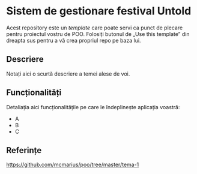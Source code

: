 # Sistem de gestionare festival Untold

Acest repository este un _template_ care poate servi ca punct de plecare pentru proiectul vostru de POO. Folosiți butonul de „Use this template” din dreapta sus pentru a vă crea propriul repo pe baza lui.

## Descriere

Notați aici o scurtă descriere a temei alese de voi.

## Funcționalități

Detaliația aici funcționalitățile pe care le îndeplinește aplicația voastră:
- A
- B
- C

## Referințe

https://github.com/mcmarius/poo/tree/master/tema-1

